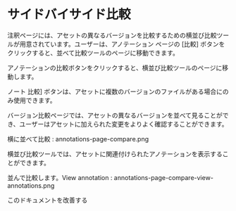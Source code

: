 # サイドバイサイド比較

注釈ページには、アセットの異なるバージョンを比較するための横並び比較ツールが用意されています。ユーザーは、アノテーション ページの [比較] ボタンをクリックすると、並べて比較ツールのページに移動できます。

アノテーションの比較ボタンをクリックすると、横並び比較ツールのページに移動します。

ノート
比較] ボタンは、アセットに複数のバージョンのファイルがある場合にのみ使用できます。

バージョン比較ページでは、アセットの異なるバージョンを並べて見ることができ、ユーザーはアセットに加えられた変更をよりよく確認することができます。

横に並べて比較 : annotations-page-compare.png

横並び比較ツールでは、アセットに関連付けられたアノテーションを表示することができます。

並んで比較します。View annotation : annotations-page-compare-view-annotations.png

このドキュメントを改善する
